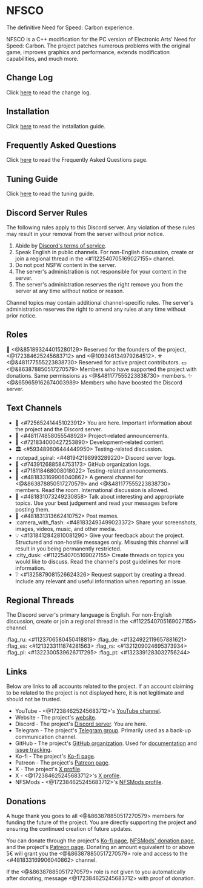 # NFSCO
The definitive Need for Speed: Carbon experience.

NFSCO is a C++ modification for the PC version of Electronic Arts' Need for Speed: Carbon.
The project patches numerous problems with the original game, improves graphics and performance, extends modification capabilities, and much more.

## Change Log
Click [here](<https://github.com/NFSCO/documentation/wiki/Change-Logs-%E2%80%90-2727>) to read the change log.

## Installation
Click [here](<https://github.com/NFSCO/documentation/wiki/NFSCO-%E2%80%90-Installation-Guide>) to read the installation guide.

## Frequently Asked Questions
Click [here](<https://github.com/NFSCO/documentation/wiki/NFSCO-%E2%80%90-Frequently-Asked-Questions>) to read the Frequently Asked Questions page.

## Tuning Guide
Click [here](<https://github.com/NFSCO/documentation/wiki/NFSCO-%E2%80%90-Tuning-Guide>) to read the tuning guide.

## Discord Server Rules
The following rules apply to this Discord server. Any violation of these rules may result in your removal from the server without prior notice.

1. Abide by [Discord's terms of service](<https://discord.com/terms>).
2. Speak English in public channels. For non-English discussion, create or join a regional thread in the <#1122540705169027155> channel.
3. Do not post NSFW content in the server.
4. The server's administration is not responsible for your content in the server.
5. The server's administration reserves the right remove you from the server at any time without notice or reason.

Channel topics may contain additional channel-specific rules.
The server's administration reserves the right to amend any rules at any time without prior notice.

## Roles
:crown: <@&851893244015280129> Reserved for the founders of the project, <@172384625245683712> and <@109346134979264512>.
:fleur_de_lis: <@&481177555223838730> Reserved for active project contributors.
:dollar: <@&863878850517270579> Members who have supported the project with donations. Same permissions as <@&481177555223838730> members.
:sparkles: <@&659659162674003989> Members who have boosted the Discord server.

## Text Channels
* :satellite: <#725652414451023912> You are here. Important information about the project and the Discord server.
* :mega: <#481174858055548928> Project-related announcements.
* :wrench: <#721834000427253890> Development-related content.
* :classical_building: <#593489606444449950> Testing-related discussion.
* :notepad_spiral: <#481942198993289220> Discord server logs.
* :page_facing_up: <#743912688584753173> GitHub organization logs.
* :test_tube: <#718118468008018022> Testing-related announcements.
* :night_with_stars: <#481833169906040862> A general channel for <@&863878850517270579> and <@&481177555223838730> members. Read the room. International discussion is allowed.
* :speech_balloon: <#481831073249230858> Talk about interesting and appropriate topics. Use your best judgement and read your messages before posting them.
* :card_index: <#481831313662410752> Post memes.
* :camera_with_flash: <#481832493499023372> Share your screenshots, images, videos, music, and other media.
* :bulb: <#1318412842810081290> Give your feedback about the project. Structured and non-hostile messages only. Misusing this channel will result in you being permanently restricted.
* :city_dusk: <#1122540705169027155> Create threads on topics you would like to discuss. Read the channel's post guidelines for more information.
* :grey_question: <#1325879081526624326> Request support by creating a thread. Include any relevant and useful information when reporting an issue.

## Regional Threads
The Discord server's primary language is English. For non-English discussion, create or join a regional thread in the <#1122540705169027155> channel.

:flag_ru: <#1123706580450418819>
:flag_de: <#1324922119657881621>
:flag_es: <#1213233111874281563>
:flag_rs: <#1321209024695373934>
:flag_pl: <#1322300539626717295>
:flag_pt: <#1323391283032756244>

## Links
Below are links to all accounts related to the project.
If an account claiming to be related to the project is not displayed here, it is not legitimate and should not be trusted.

* YouTube - <@172384625245683712>'s [YouTube channel](<https://youtube.com/rxyyy>).
* Website - The project's [website](<https://nfsco.club>).
* Discord - The project's [Discord server](<https://discord.nfsco.club>). You are here.
* Telegram - The project's [Telegram group](<https://telegram.nfsco.club>). Primarily used as a back-up communication channel.
* GitHub - The project's [GitHub organization](<https://github.com/orgs/NFSCO>). Used for [documentation](<https://github.com/NFSCO/documentation>) and [issue tracking](<https://github.com/orgs/NFSCO/projects/1/views/1>).
* Ko-fi - The project's [Ko-fi page](<https://ko-fi.com/nfsco>).
* Patreon - The project's [Patreon page](<https://patreon.com/c/NFSCO>).
* X - The project's [X profile](<https://x.com/race_bin_casino>).
* X - <@172384625245683712>'s [X profile](<https://x.com/__usercall>).
* NFSMods - <@172384625245683712>'s [NFSMods profile](<https://nfsmods.xyz/user/444>).

## Donations
A huge thank you goes to all <@&863878850517270579> members for funding the future of the project.
You are directly supporting the project and ensuring the continued creation of future updates.

You can donate through the project's [Ko-fi page](<https://ko-fi.com/nfsco>), [NFSMods' donation page](<https://nfsmods.xyz/donate>), and the project's [Patreon page](<https://patreon.com/NFSCO>).
Donating an amount equivalent to or above 5€ will grant you the <@&863878850517270579> role and access to the <#481833169906040862> channel.

If the <@&863878850517270579> role is not given to you automatically after donating, message <@172384625245683712> with proof of donation.

